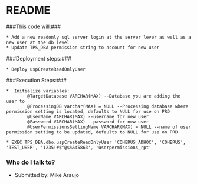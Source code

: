 # README #


###This code will:###

	* Add a new readonly sql server login at the server lever as well as a new user at the db level
	* Update TPS_DBA permission string to account for new user

###Deployment steps:###

	* Deploy uspCreateReadOnlyUser
	
###Execution Steps:###

	*  Initialize variables:
			@TargetDatabase VARCHAR(MAX) --Database you are adding the user to 
			@ProcessingDB varchar(MAX) = NULL --Processing database where permission setting is located, defaults to NULL for use on PRD
			@UserName VARCHAR(MAX) --username for new user
			@Password VARCHAR(MAX) --password for new user
			@UserPermissionsSettingName VARCHAR(MAX) = NULL --name of user permission setting to be updated, defaults to NULL for use on PRD
	
	* EXEC TPS_DBA.dbo.uspCreateReadOnlyUser 'COHERUS_ADHOC', 'COHERUS', 'TEST_USER', '1235!#$^@$%&45863', 'userpermissions_rpt'

### Who do I talk to? ###

* Submitted by: Mike Araujo